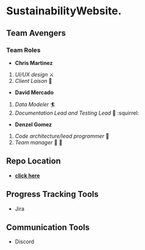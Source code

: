 
# SustainabilityWebsite.

## Team Avengers
### Team Roles  
* **Chris Martinez**
1. _UI/UX design_ :crossed_swords:
2. _Client Laison_ :tokyo_tower:

* **David Mercado**
1. _Data Modeler_ :surfer:
2. _Documentation Lead and Testing Lead_ :bookmark_tabs: :squirrel:

* **Denzel Gomez**
1. _Code architecture/lead programmer_ :hammer: 
2. _Team manager_ :santa: :gift:
  
  
##  Repo Location
  - [**click here**](https://github.com/GGC-SD/SustainabilityWebsite)

##  Progress Tracking Tools
  - Jira

##   Communication Tools
  - Discord
